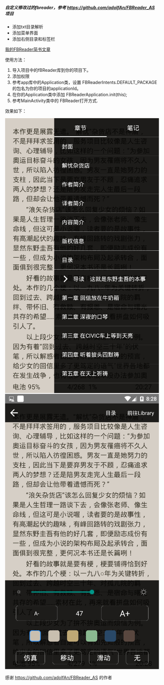 ##### 自定义修改过的fbreader，参考 https://github.com/adolfAn/FBReader_AS 项目
- 添加txt目录解析
- 添加菜单界面
- 添加右侧目录和标签栏

[我的FBReader简书文章](https://www.jianshu.com/p/3d9b80235efc "我的FBReader简书文章")

使用方法：
1. 导入项目中的fBReader库到你的项目下。
2. 添加权限
    <uses-permission android:name="android.permission.WRITE_EXTERNAL_STORAGE"></uses-permission>
3. 参考app库中的Application类，设置 FBReaderIntents.DEFAULT_PACKAGE 的包名为你的项目的applicationId。
4. 在你的Application类中添加
    FBReaderApplication.init(this);
5. 参考MainActivity类中的 FBReader打开方式.

效果如下：

![](https://github.com/Ubitar/FBReader_AS_huang/blob/master/screenshot/screen1.png)
![](https://github.com/Ubitar/FBReader_AS_huang/blob/master/screenshot/screen2.png)

感谢 https://github.com/adolfAn/FBReader_AS 的作者